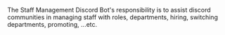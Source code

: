 The Staff Management Discord Bot's responsibility is to assist discord communities in managing staff with roles, departments, hiring, switching departments, promoting, ...etc. 
